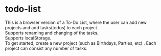 # todo-list

This is a browser version of a To-Do List, where the user can add new projects and add tasks(todos) to each project.<br />
Supports renaming and changing of the tasks.<br />
Supports localStorage.<br />
To get started, create a new project (such as Birthdays, Parties, etc) . Each project can consist any number of tasks.<br />
